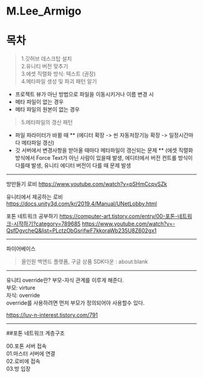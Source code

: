 # M.Lee_Armigo

목차
=============

>1.깃허브 데스크탑 설치    
>2.유니티 버전 맞추기     
>3.에셋 직렬화 방식: 텍스트 (권장)             
>4.메타파일 생성 및 파괴 패턴 알기            
* 프로젝트 뷰가 아닌 방법으로 파일을 이동시키거나 이름 변경 시
* 메타 파일이 없는 경우
* 메타 파일의 원본이 없는 경우
>5.메타파일의 갱신 패턴
* 파일 파라미터가 바뀔 때
** (에디터 확장 -> 씬 자동저장기능 확장 -> 일정시간마다 메타파일 갱신)
* 깃 서버에서 변경사항을 받아올 때마다 메타파일이 갱신되는 문제
** (에셋 직렬화 방식에서 Force Text가 아닌 사람이 있을때 발생, 에디터에서 버전 컨트롤 방식이 다를때 발생, 유니티 에디터 버전이 다를 때 문제 발생
-------------


방만들기 로비
https://www.youtube.com/watch?v=pSHmCcpvSZk

유니티에서 제공하는 로비
https://docs.unity3d.com/kr/2019.4/Manual/UNetLobby.html

포톤 네트워크 공부하기
https://computer-art.tistory.com/entry/00-포톤-네트워크-시작하기?category=789685
https://www.youtube.com/watch?v=-QsfDgvcheQ&list=PLctzObGsrjfwF7kkoraWb235U8Z602gx1


------------
파이어베이스
>올인원 백엔드 플랫폼, 구글 상품
>SDK다운 : about:blank

-----------
유니티 override란?
부모-자식 관계를 이루게 해준다.<br>
부모: virture<br>
자식: override<br>
override를 사용하려면 먼저 부모가 정의되어야 사용할수 있다.<br>

https://luv-n-interest.tistory.com/791

-------------

##포톤 네트워크 계층구조

00.포톤 서버 접속<br>
01.마스터 서버에 연결<br>
02.로비에 접속<br>
03.방 입장<br>
